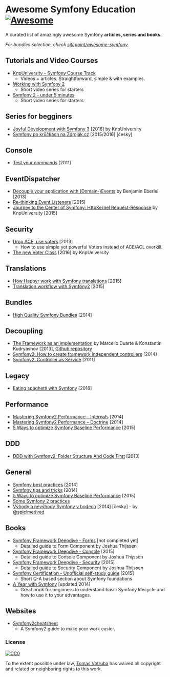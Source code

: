 # Awesome Symfony Education [![Awesome](https://cdn.rawgit.com/sindresorhus/awesome/d7305f38d29fed78fa85652e3a63e154dd8e8829/media/badge.svg)](https://github.com/sindresorhus/awesome)

A curated list of amazingly awesome Symfony **articles, series and books**.

*For bundles selection, check [sitepoint/awesome-symfony](https://github.com/sitepoint/awesome-symfony).*

## Tutorials and Video Courses

* [KnpUniversity - Symfony Course Track](https://knpuniversity.com/tracks/symfony)
   * Videos + articles. Straightforward, simple & with examples.
* [Working with Symfony 2](http://code.tutsplus.com/series/working-with-symfony-2--cms-636)
   * Short video series for starters
* [Symfony 2 - under 5 minutes](https://www.youtube.com/playlist?list=PL3Wxyd2R8-gIuToQ1NmhVSLZfjrBMePNu)
   * Short video series for starters


## Series for begginers

* [Joyful Development with Symfony 3](http://knpuniversity.com/screencast/symfony) [2016] by KnpUniversity
* [Symfony po krůčkách na Zdroják.cz](https://www.zdrojak.cz/serialy/symfony-po-kruckach/) [2015/2016] [česky]


## Console

* [Test your commands](http://alexandre-salome.fr/blog/Test-your-commands-in-Symfony2) [2011]


## EventDispatcher

* [Decouple your application with (Domain-)Events](https://www.youtube.com/watch?v=K9jub4JPpcc) by Benjamin Eberlei [2013]
* [Re-thinking Event Listeners](http://mmoreram.com/blog/2015/08/20/re-thinking-event-listeners/) [2015]
* [Journey to the Center of Symfony: HttpKernel Request-Response](http://knpuniversity.com/screencast/symfony-journey) by KnpUniversity [2015]


## Security

* [Drop ACE, use voters](http://slides.com/marieminasyan/drop-ace-use-role-voters#/) [2013]
    * How to use simple yet powerful Voters instead of ACE/ACL overkill.
* [The new Voter Class](http://knpuniversity.com/screencast/new-in-symfony3/voter) [2016] by KnpUniversity


## Translations

* [How Happyr work with Symfony translations](http://developer.happyr.com/how-happyr-work-with-symfony-translations) [2015]
* [Translation workflow with Symfony2](http://jolicode.com/blog/translation-workflow-with-symfony2) [2015]


## Bundles

* [High Quality Symfony Bundles](http://www.slideshare.net/matthiasnoback/high-quality-symfony-bundles-tutorial-dutch-php-conference-2014) [2014]


## Decoupling

* [The Framework as an implementation](https://www.youtube.com/watch?v=0L_9NutiJlc) by Marcello Duarte & Konstantin Kudryashov [2013], [Github repository](https://github.com/MarcelloDuarte/hexagonal-symfony)
* [Symfony2: How to create framework independent controllers](http://php-and-symfony.matthiasnoback.nl/2014/06/how-to-create-framework-independent-controllers/) [2014]
* [Symfony2: Controller as Service](http://richardmiller.co.uk/2011/04/15/symfony2-controller-as-service/) [2011]


## Legacy

* [Eating spaghetti with Symfony](https://speakerdeck.com/jakzal/eating-spaghetti-with-symfony) [2016]


## Performance

* [Mastering Symfony2 Performance – Internals](http://labs.octivi.com/mastering-symfony2-performance-internals/) [2014]
* [Mastering Symfony2 Performance – Doctrine](http://labs.octivi.com/mastering-symfony2-performance-doctrine/) [2014]
* [5 Ways to optimize Symfony Baseline Performance](https://tideways.io/profiler/blog/5-ways-to-optimize-symfony-baseline-performance) [2015]


## DDD

* [DDD with Symfony2: Folder Structure And Code First](http://williamdurand.fr/2013/08/07/ddd-with-symfony2-folder-structure-and-code-first/) [2013]


## General

* [Symfony best practices](http://blog.kevingomez.fr/2014/04/08/symfony-best-practices/) [2014]
* [Symfony tips and tricks](http://www.slideshare.net/javier.eguiluz/symfony-tips-and-tricks) [2014]
* [5 Ways to optimize Symfony Baseline Performance](https://tideways.io/profiler/blog/5-ways-to-optimize-symfony-baseline-performance) [2015]
* [Some Symfony 2 practices](http://www.emanueleminotto.it/some-symfony-2-practices)
* [Výhody a nevýhody Symfony v bodech](http://devel.cz/otazka/nette-vs-symfony#answer-17973) [2014] [česky] - by [@spicimedved](https://twitter.com/spicimedved)


## Books
* [Symfony Framework Deepdive - Forms](https://leanpub.com/symfonyframeworkdeepdive-forms) [not completed yet]
    * Detailed guide to Form Component by Joshua Thijssen
* [Symfony Framework Deepdive - Console](https://leanpub.com/symfonyframeworkdeepdive-console) [2015]
    * Detailed guide to Console Component by Joshua Thijssen
* [Symfony Framework Deepdive - Security](https://leanpub.com/symfonyframeworkdeepdive-security) [2015]
    * Detailed guide to Security Component by Joshua Thijssen
* [Symfony Certification - Unofficial self-study guide](https://leanpub.com/symfony-selfstudy) [2015]
    * Short Q-A based section about Symfony foundations
* [A Year with Symfony](https://leanpub.com/a-year-with-symfony) [updated 2014]
    * Great book for beginners to understand basic Symfony lifecycle and how to use it to your advantages.


## Websites

* [Symfony2cheatsheet](http://www.symfony2cheatsheet.com)
    * A Symfony2 guide to make your work easier.


### License

[![CC0](https://i.creativecommons.org/p/zero/1.0/88x31.png)](https://creativecommons.org/publicdomain/zero/1.0/)

To the extent possible under law, [Tomas Votruba](http://tomasvotruba.cz) has waived all copyright and related or neighboring rights to this work.
